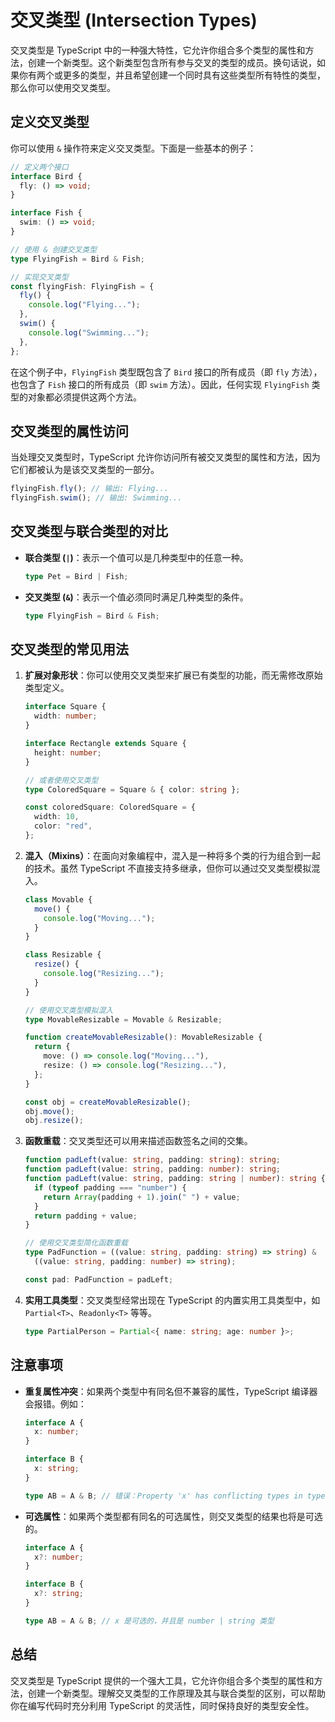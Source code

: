 # 交叉类型 (Intersection Types)

交叉类型是 TypeScript 中的一种强大特性，它允许你组合多个类型的属性和方法，创建一个新类型。这个新类型包含所有参与交叉的类型的成员。换句话说，如果你有两个或更多的类型，并且希望创建一个同时具有这些类型所有特性的类型，那么你可以使用交叉类型。

## 定义交叉类型

你可以使用 `&` 操作符来定义交叉类型。下面是一些基本的例子：

```typescript
// 定义两个接口
interface Bird {
  fly: () => void;
}

interface Fish {
  swim: () => void;
}

// 使用 & 创建交叉类型
type FlyingFish = Bird & Fish;

// 实现交叉类型
const flyingFish: FlyingFish = {
  fly() {
    console.log("Flying...");
  },
  swim() {
    console.log("Swimming...");
  },
};
```

在这个例子中，`FlyingFish` 类型既包含了 `Bird` 接口的所有成员（即 `fly` 方法），也包含了 `Fish` 接口的所有成员（即 `swim` 方法）。因此，任何实现 `FlyingFish` 类型的对象都必须提供这两个方法。

## 交叉类型的属性访问

当处理交叉类型时，TypeScript 允许你访问所有被交叉类型的属性和方法，因为它们都被认为是该交叉类型的一部分。

```typescript
flyingFish.fly(); // 输出: Flying...
flyingFish.swim(); // 输出: Swimming...
```

## 交叉类型与联合类型的对比

- **联合类型 (`|`)**：表示一个值可以是几种类型中的任意一种。

  ```typescript
  type Pet = Bird | Fish;
  ```

- **交叉类型 (`&`)**：表示一个值必须同时满足几种类型的条件。

  ```typescript
  type FlyingFish = Bird & Fish;
  ```

## 交叉类型的常见用法

1. **扩展对象形状**：你可以使用交叉类型来扩展已有类型的功能，而无需修改原始类型定义。

   ```typescript
   interface Square {
     width: number;
   }

   interface Rectangle extends Square {
     height: number;
   }

   // 或者使用交叉类型
   type ColoredSquare = Square & { color: string };

   const coloredSquare: ColoredSquare = {
     width: 10,
     color: "red",
   };
   ```

2. **混入（Mixins）**：在面向对象编程中，混入是一种将多个类的行为组合到一起的技术。虽然 TypeScript 不直接支持多继承，但你可以通过交叉类型模拟混入。

   ```typescript
   class Movable {
     move() {
       console.log("Moving...");
     }
   }

   class Resizable {
     resize() {
       console.log("Resizing...");
     }
   }

   // 使用交叉类型模拟混入
   type MovableResizable = Movable & Resizable;

   function createMovableResizable(): MovableResizable {
     return {
       move: () => console.log("Moving..."),
       resize: () => console.log("Resizing..."),
     };
   }

   const obj = createMovableResizable();
   obj.move();
   obj.resize();
   ```

3. **函数重载**：交叉类型还可以用来描述函数签名之间的交集。

   ```typescript
   function padLeft(value: string, padding: string): string;
   function padLeft(value: string, padding: number): string;
   function padLeft(value: string, padding: string | number): string {
     if (typeof padding === "number") {
       return Array(padding + 1).join(" ") + value;
     }
     return padding + value;
   }

   // 使用交叉类型简化函数重载
   type PadFunction = ((value: string, padding: string) => string) &
     ((value: string, padding: number) => string);

   const pad: PadFunction = padLeft;
   ```

4. **实用工具类型**：交叉类型经常出现在 TypeScript 的内置实用工具类型中，如 `Partial<T>`、`Readonly<T>` 等等。

   ```typescript
   type PartialPerson = Partial<{ name: string; age: number }>;
   ```

## 注意事项

- **重复属性冲突**：如果两个类型中有同名但不兼容的属性，TypeScript 编译器会报错。例如：

  ```typescript
  interface A {
    x: number;
  }

  interface B {
    x: string;
  }

  type AB = A & B; // 错误：Property 'x' has conflicting types in types 'A' and 'B'.
  ```

- **可选属性**：如果两个类型都有同名的可选属性，则交叉类型的结果也将是可选的。

  ```typescript
  interface A {
    x?: number;
  }

  interface B {
    x?: string;
  }

  type AB = A & B; // x 是可选的，并且是 number | string 类型
  ```

## 总结

交叉类型是 TypeScript 提供的一个强大工具，它允许你组合多个类型的属性和方法，创建一个新类型。理解交叉类型的工作原理及其与联合类型的区别，可以帮助你在编写代码时充分利用 TypeScript 的灵活性，同时保持良好的类型安全性。
